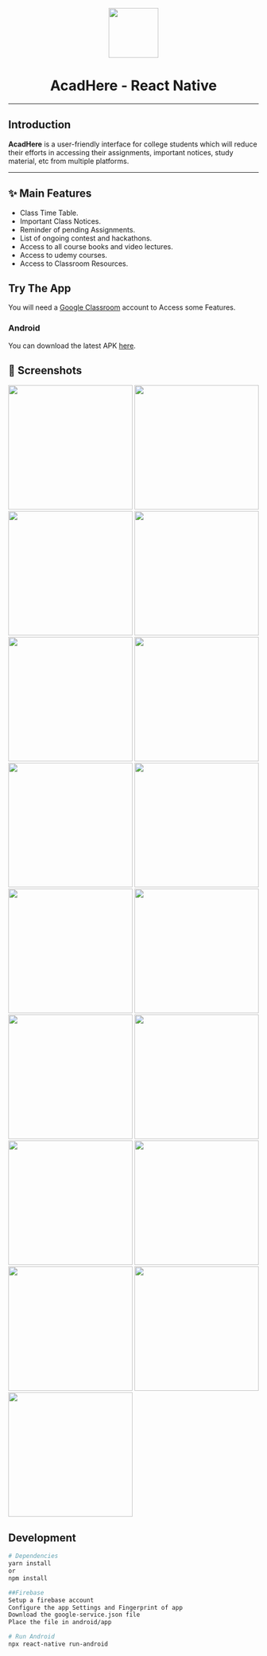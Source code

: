 <p align="center">
  <a>
    <img width="100px" src="./assets/readme/launcher.png">
  </a>
  <h1 align="center">AcadHere - React Native</h1>  
</p>

---

## Introduction

**AcadHere** is a user-friendly interface for college students which will reduce their efforts in accessing their assignments, important notices, study material, etc from multiple platforms.

---

## :sparkles: Main Features

- Class Time Table.
- Important Class Notices.
- Reminder of pending Assignments.
- List of ongoing contest and hackathons.
- Access to all course books and video lectures.
- Access to udemy courses.
- Access to Classroom Resources.

## Try The App

You will need a [Google Classroom](https://classroom.google.com/) account to Access some Features.

### Android

You can download the latest APK [here](https://drive.google.com/drive/folders/1CGEC3OQnDv9zqSFp-df11RNRgy4gAfPo?usp=sharing).

## :camera_flash: Screenshots
<p>
<img width="250px" src="./assets/readme/splash.png">
<img width="250px" src="./assets/readme/Login.png">
<img width="250px" src="./assets/readme/homescreen.png">
<img width="250px" src="./assets/readme/notice.png">
<img width="250px" src="./assets/readme/noticeDetail.png">
<img width="250px" src="./assets/readme/classroom.png">
<img width="250px" src="./assets/readme/classroomDetail.png">
<img width="250px" src="./assets/readme/classData.png">
<img width="250px" src="./assets/readme/classAnnounce.png">
<img width="250px" src="./assets/readme/contest.png">
<img width="250px" src="./assets/readme/hackathon.png">
<img width="250px" src="./assets/readme/ebook.png">
<img width="250px" src="./assets/readme/ebookLink.png">
<img width="250px" src="./assets/readme/course.png">
<img width="250px" src="./assets/readme/about.png">
<img width="250px" src="./assets/readme/aboutTeam.png">
<img width="250px" src="./assets/readme/aboutAuthor.png">
</p>

## Development

```bash
# Dependencies
yarn install 
or
npm install

##Firebase
Setup a firebase account
Configure the app Settings and Fingerprint of app
Download the google-service.json file
Place the file in android/app

# Run Android
npx react-native run-android

```
